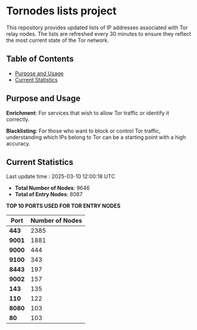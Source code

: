 # Tornodes lists project

This repository provides updated lists of IP addresses associated with Tor relay nodes. The lists are refreshed every 30 minutes to ensure they reflect the most current state of the Tor network.

## Table of Contents

- [Purpose and Usage](#purpose-and-usage)
- [Current Statistics](#current-statistics)


## Purpose and Usage

**Enrichment**: For services that wish to allow Tor traffic or identify it correctly.

**Blacklisting**: For those who want to block or control Tor traffic, understanding which IPs belong to Tor can be a starting point with a high accuracy.

## Current Statistics

Last update time : 2025-03-10 12:00:18 UTC

- **Total Number of Nodes**: 9646
- **Total of Entry Nodes**: 8087

**TOP 10 PORTS USED FOR TOR ENTRY NODES**

| **Port** | **Number of Nodes** |
|------|-----------------|
| **443**   | 2385  |
| **9001**   | 1881  |
| **9000**   | 444  |
| **9100**   | 343  |
| **8443**   | 197  |
| **9002**   | 157  |
| **143**   | 135  |
| **110**   | 122  |
| **8080**   | 103  |
| **80**   | 103  |

